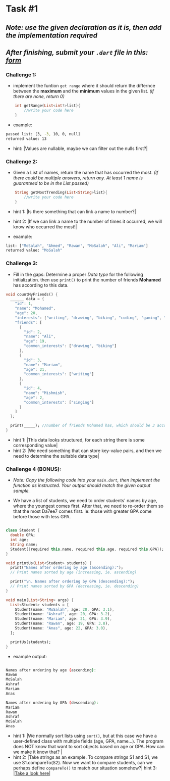 # Task #1

## _Note: use the given declaration as it is, then add the implementation required_

## _After finishing, submit your `.dart` file in this: [form](https://forms.gle/mKjMRwaeqKd1vWrE9)_

### Challenge 1:

- implement the funtion `get range` where it should return the differnce between the **maximum** and the **minimum** values in the given list.
  _(if there are none, return 0)_

```dart
    int getRange(List<int?>list){
        //write your code here
    }
```

- example:

```bash
passed list: [3, -3, 10, 0, null]
returned value: 13
```

- hint: |Values are nullable, maybe we can filter out the nulls first?|

### Challenge 2:

- Given a List of names, return the name that has occurred the most.
  _(If there could be multiple answers, return any. At least 1 name is guaranteed to be in the List passed)_

```dart
    String getMostTrending(List<String>list){
        //write your code here
    }
```

- hint 1: |Is there something that can link a name to number?|
- hint 2: |If we can link a name to the number of times it occurred, we will know who occurred the most!|

- example:

```bash
list: ["MoSalah", "Ahmed", "Rawan", "MoSalah", "Ali", "Mariam"]
returned value: "MoSalah"
```

### Challenge 3:

- Fill in the gaps: Determine a proper _Data type_ for the following initialization. then use `print()` to print the number of friends **Mohamed** has according to this data.

```dart
void countMyFriends() {
  ______ data = {
    "id": 1,
    "name": "Mohamed",
    "age": 20,
    "interests": ["writing", "drawing", "biking", "coding", "gaming", "singing"],
    "friends": [
      {
        "id": 2,
        "name": "Ali",
        "age": 19,
        "common_interests": ["drawing", "biking"]
      },
      {
        "id": 3,
        "name": "Mariam",
        "age": 21,
        "common_interests": ["writing"]
      },
      {
        "id": 4,
        "name": "Mishmish",
        "age": 2,
        "common_interests": ["singing"]
      }
    ]
  };

  print(_____); //number of friends Mohamed has, which should be 3 according to the data
}
```

- hint 1: |This data looks structured, for each string there is some corresponding value|
- hint 2: |We need something that can store key-value pairs, and then we need to determine the suitable data type|

### Challenge 4 (BONUS):

- _Note: Copy the following code into your `main.dart`, then implement the function as instructed. Your output should match the given output sample._

- We have a list of students, we need to order students' names by age, where the youngest comes first. After that, we need to re-order them so that the most Da7ee7 comes first. ie: those with greater GPA come before those with less GPA.

```dart

class Student {
  double GPA;
  int age;
  String name;
  Student({required this.name, required this.age, required this.GPA});
}

void printUs(List<Student> students) {
  print("Names after ordering by age (ascending):");
  // Print names sorted by age (increasing, ie. ascending)

  print("\n. Names after ordering by GPA (descending):");
  // Print names sorted by GPA (decreasing, ie. descending)
}

void main(List<String> args) {
  List<Student> students = [
    Student(name: "MoSalah", age: 20, GPA: 3.1),
    Student(name: "Ashraf", age: 20, GPA: 3.2),
    Student(name: "Mariam", age: 21, GPA: 3.9),
    Student(name: "Rawan", age: 19, GPA: 3.8),
    Student(name: "Anas", age: 22, GPA: 3.0),
  ];

  printUs(students);
}
```

- example output:

```bash

Names after ordering by age (ascending):
Rawan
MoSalah
Ashraf
Mariam
Anas

Names after ordering by GPA (descending):
Mariam
Rawan
Ashraf
MoSalah
Anas
```

- hint 1: |We normally sort lists using `sort()`, but at this case we have a user-defined class with multiple fields (age, GPA, name...). The program does NOT know that want to sort objects based on age or GPA. How can we make it know that? |
- hint 2: |Take strings as an example. To compare strings S1 and S1, we use S1.compareTo(S2). Now we want to compare students, can we perhaps define `compareTo()` to match our situation somehow?|
  hint 3: |[Take a look here](https://stackoverflow.com/questions/53547997/sort-a-list-of-objects-in-flutter-dart-by-property-value)|
